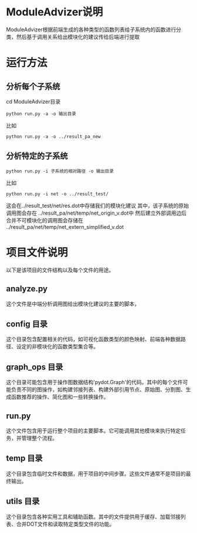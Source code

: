 # ModuleAdvizer说明

ModuleAdvizer根据前端生成的各种类型的函数列表给子系统内的函数进行分类，然后基于调用关系给出模块化的建议传给后端进行提取

# 运行方法

## 分析每个子系统

cd ModuleAdvizer目录

```
python run.py -a -o 输出目录
```

比如

```
python run.py -a -o ../result_pa_new
```

## 分析特定的子系统

```
python run.py -i 子系统的相对路径 -o 输出目录
```

比如

```
python run.py -i net -o ../result_test/
```

这会在../result_test/net/res.dot中存储我们的模块化建议
其中，该子系统的原始调用图会存在 ../result_pa/net/temp/net_origin_v.dot中
然后建立外部调用边后合并不可模块化的调用图会存储在 ../result_pa/net/temp/net_extern_simplified_v.dot

# 项目文件说明

以下是该项目的文件结构以及每个文件的用途。

## analyze.py

这个文件是中端分析调用图给出模块化建议的主要的脚本，

## config 目录

这个目录包含配置相关的代码，如可视化函数类型的颜色映射、前端各种数据路径、设定的非模块化的函数类型集合等。

## graph_ops 目录

这个目录可能包含用于操作图数据结构'pydot.Graph'的代码。其中的每个文件可能负责不同的图操作，如构建邻接列表、构建外部引用节点、原始图、分割图、生成函数推荐的操作、简化图和一些转换操作。

## run.py

这个文件包含用于运行整个项目的主要脚本。它可能调用其他模块来执行特定任务，并管理整个流程。

## temp 目录

这个目录包含临时文件和数据，用于项目的中间步骤。这些文件通常不是项目的最终输出。

## utils 目录

这个目录包含各种实用工具和辅助函数。其中的文件提供用于缓存、加载邻接列表、合并DOT文件和读取特定类型文件的功能。
